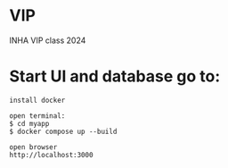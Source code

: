 # VIP
INHA VIP class 2024


# Start UI and database go to:

```
install docker

open terminal:
$ cd myapp
$ docker compose up --build

open browser
http://localhost:3000
```

